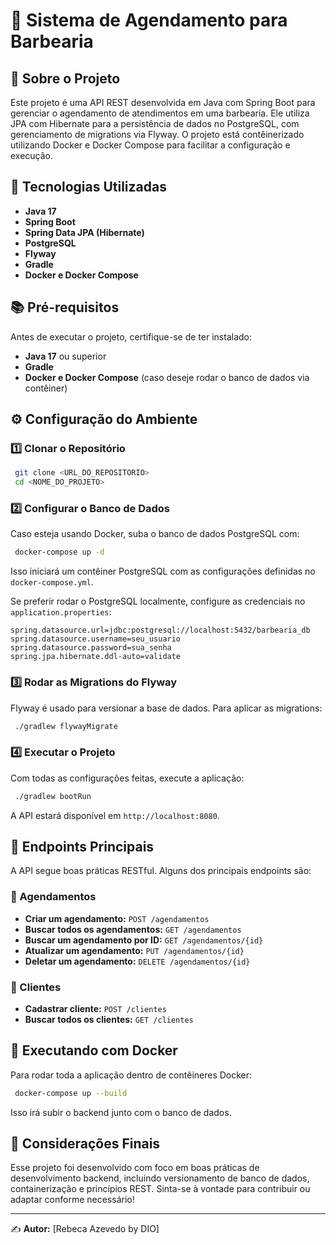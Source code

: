 # 💈 Sistema de Agendamento para Barbearia

## 📌 Sobre o Projeto
Este projeto é uma API REST desenvolvida em Java com Spring Boot para gerenciar o agendamento de atendimentos em uma barbearia. Ele utiliza JPA com Hibernate para a persistência de dados no PostgreSQL, com gerenciamento de migrations via Flyway. O projeto está contêinerizado utilizando Docker e Docker Compose para facilitar a configuração e execução.

## 🚀 Tecnologias Utilizadas
- **Java 17**
- **Spring Boot**
- **Spring Data JPA (Hibernate)**
- **PostgreSQL**
- **Flyway**
- **Gradle**
- **Docker e Docker Compose**

## 📚 Pré-requisitos
Antes de executar o projeto, certifique-se de ter instalado:
- **Java 17** ou superior
- **Gradle**
- **Docker e Docker Compose** (caso deseje rodar o banco de dados via contêiner)

## ⚙️ Configuração do Ambiente
### 1️⃣ Clonar o Repositório
```sh
 git clone <URL_DO_REPOSITORIO>
 cd <NOME_DO_PROJETO>
```

### 2️⃣ Configurar o Banco de Dados
Caso esteja usando Docker, suba o banco de dados PostgreSQL com:
```sh
 docker-compose up -d
```
Isso iniciará um contêiner PostgreSQL com as configurações definidas no `docker-compose.yml`.

Se preferir rodar o PostgreSQL localmente, configure as credenciais no `application.properties`:
```properties
spring.datasource.url=jdbc:postgresql://localhost:5432/barbearia_db
spring.datasource.username=seu_usuario
spring.datasource.password=sua_senha
spring.jpa.hibernate.ddl-auto=validate
```

### 3️⃣ Rodar as Migrations do Flyway
Flyway é usado para versionar a base de dados. Para aplicar as migrations:
```sh
 ./gradlew flywayMigrate
```

### 4️⃣ Executar o Projeto
Com todas as configurações feitas, execute a aplicação:
```sh
 ./gradlew bootRun
```
A API estará disponível em `http://localhost:8080`.

## 📖 Endpoints Principais
A API segue boas práticas RESTful. Alguns dos principais endpoints são:

### 🔹 Agendamentos
- **Criar um agendamento:** `POST /agendamentos`
- **Buscar todos os agendamentos:** `GET /agendamentos`
- **Buscar um agendamento por ID:** `GET /agendamentos/{id}`
- **Atualizar um agendamento:** `PUT /agendamentos/{id}`
- **Deletar um agendamento:** `DELETE /agendamentos/{id}`

### 🔹 Clientes
- **Cadastrar cliente:** `POST /clientes`
- **Buscar todos os clientes:** `GET /clientes`

## 🐳 Executando com Docker
Para rodar toda a aplicação dentro de contêineres Docker:
```sh
 docker-compose up --build
```
Isso irá subir o backend junto com o banco de dados.

## 📌 Considerações Finais
Esse projeto foi desenvolvido com foco em boas práticas de desenvolvimento backend, incluindo versionamento de banco de dados, containerização e princípios REST. Sinta-se à vontade para contribuir ou adaptar conforme necessário!

---
✍️ **Autor:** [Rebeca Azevedo by DIO]

